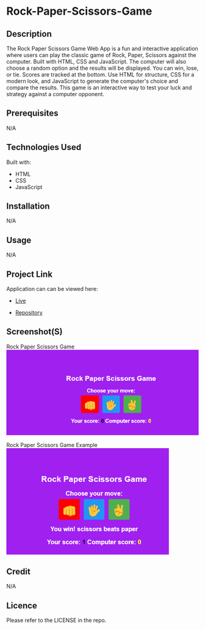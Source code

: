 # Rock-Paper-Scissors-Game

## Description
The Rock Paper Scissors Game Web App is a fun and interactive application where users can play the classic game of Rock, Paper, Scissors against the computer. Built with HTML, CSS and JavaScript. The computer will also choose a random option and the results will be displayed. You can win, lose, or tie. Scores are tracked at the bottom. Use HTML for structure, CSS for a modern look, and JavaScript to generate the computer's choice and compare the results. This game is an interactive way to test your luck and strategy against a computer opponent.

## Prerequisites
N/A

## Technologies Used
Built with:
* HTML
* CSS
* JavaScript

## Installation
N/A

## Usage
N/A

## Project Link
Application can can be viewed here: 
* [Live](https://yvonnesarah.github.io/Rock-Paper-Scissors-Game/)

* [Repository](https://github.com/yvonnesarah/Rock-Paper-Scissors-Game)

## Screenshot(S)
Rock Paper Scissors Game
![Screenshot](assets/images/game.png "Rock Paper Scissors Game")

Rock Paper Scissors Game Example
![Screenshot](assets/images/game-example.png "Rock Paper Scissors Game Example")

## Credit
N/A

## Licence
Please refer to the LICENSE in the repo.